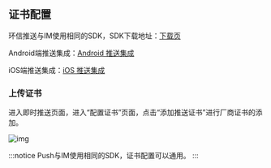 ## 证书配置

环信推送与IM使用相同的SDK，SDK下载地址：[下载页](https://www.easemob.com/download/im)

Android端推送集成：[Android 推送集成](push_integration_process_android.html)

iOS端推送集成：[iOS 推送集成](push_integration_process_ios.html)

### 上传证书

进入即时推送页面，进入“配置证书”页面，点击“添加推送证书”进行厂商证书的添加。 

![img](/images/instantpush/push_certificate_add.png)

:::notice
Push与IM使用相同的SDK，证书配置可以通用。
:::